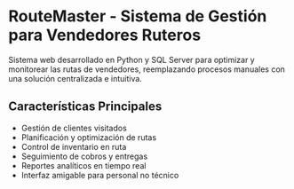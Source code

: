 # RouteMaster - Sistema de Gestión para Vendedores Ruteros

Sistema web desarrollado en Python y SQL Server para optimizar y monitorear las rutas de vendedores, reemplazando procesos manuales con una solución centralizada e intuitiva.

## Características Principales
- Gestión de clientes visitados
- Planificación y optimización de rutas
- Control de inventario en ruta
- Seguimiento de cobros y entregas
- Reportes analíticos en tiempo real
- Interfaz amigable para personal no técnico